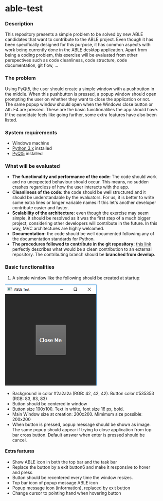 # able-test
### Description
This repository presents a simple problem to be solved by new ABLE candidates that want to contribute
to the ABLE project. Even though it has been specifically designed for this purpose, it has common
aspects with work being currently done in the ABLE desktop application. Apart from being a coding problem,
this exercise will be evaluated from other perspectives such as code cleanliness, code structure, 
code documentation, git flow, ...
### The problem
Using PyQt5, the user should create a simple window with a pushbutton in the middle.
When this pushbutton is pressed, a popup window should open prompting the user on whether they want
to close the application or not. The same popup window should open when the Windows close button or 
Alt+F4 are pressed. These are the basic functionalities the app should have. If the candidate feels
like going further, some extra features have also been listed.
### System requirements
* Windows machine
* [Python 3.x](https://www.python.org/) installed
* [PyQt5](https://pypi.org/project/PyQt5/) installed

### What will be evaluated
* **The functionality and performance of the code:** The code should work and no unexpected behaviour
should occur. This means, no sudden crashes regardless of how the user interacts with the app.
* **Cleanliness of the code:** the code should be well structured and it should be understandable by 
the evaluators. For us, it is better to write some extra lines or longer variable names if this let's 
another developer contribute easier and faster. 
* **Scalability of the architecture:** even though the exercise may seem simple, it should be resolved as it was
the first step of a much bigger project, considering other developers will contribute in the future. 
In this way, MVC architectures are highly welcomed.
* **Documentation:** the code should be well documented following any of the documentation standards
for Python.
* **The procedures followed to contribute in the git repository:** [this link](https://akrabat.com/the-beginners-guide-to-contributing-to-a-github-project/)
perfectly describes what would be a clean contribution to an external repository. The contributing branch
should be **branched from develop**.
### Basic functionalities
1. A simple window like the following should be created at startup:

![Alt text](/media/basic_layout.PNG "Basic Layout")
- Background in color #2a2a2a (RGB: 42, 42, 42). Button color #535353 (RGB: 83, 83, 83)
- Button should be centered in window
- Button size 100x100. Text in white, font size 16 px, bold.
- Main Window size at creation: 200x200. Mimimum size possible: 200x200
- When button is pressed, popup message should be shown as image. The same popup should appear if trying to close application from top bar cross button. Default answer when enter is pressed should be cancel.
#### Extra features
- Show ABLE icon in both the top bar and the task bar
- Replace the button by a exit button6 and make it responsive to hover and press.
- Button should be recentered every time the window resizes.
- Top bar icon of popup message ABLE icon
- Popup message icon (information), replaced by exit button
- Change cursor to pointing hand when hovering button
